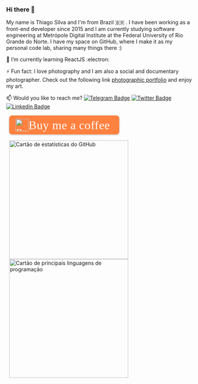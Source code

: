 ### Hi there 👋

My name is Thiago Silva and I'm from Brazil :brazil: . I have been working as a front-end developer since 2015 and I am currently studying software engineering at Metrópole Digital Institute at the Federal University of Rio Grande do Norte. I have my space on GitHub, where I make it as my personal code lab, sharing many things there :)

🌱 I’m currently learning ReactJS :electron:

⚡ Fun fact: I love photography and I am also a social and documentary photographer. Check out the following link [photographic portfolio](https://thiagosilva.alboompro.com) and enjoy my art.

📫 Would you like to reach me?
[![Telegram Badge](https://img.shields.io/badge/-Telegram-2CA5E0?style=flat-square&labelColor=F7FAFC&logo=telegram&logoColor=FFFFFF&link=https://t.me/silvathiago)](https://t.me/silvathiago)
[![Twitter Badge](https://img.shields.io/badge/-Twitter-1DA1F2?style=flat-square&labelColor=F7FAFC&logo=twitter&logoColor=1DA1F2&link=https://twitter.com/tjl_silva)](https://twitter.com/tjl_silva)
[![Linkedin Badge](https://img.shields.io/badge/-LinkedIn-0077B5?style=flat-square&labelColor=F7FAFC&logo=linkedin&logoColor=0077B5&link=https://www.linkedin.com/in/tjlsilva/)](https://www.linkedin.com/in/tjlsilva/)

<style>.bmc-button-wrapper{margin: 1rem .5rem !important}.bmc-button img{height: 34px !important;width: 35px !important;margin-bottom: 1px !important;box-shadow: none !important;border: none !important;vertical-align: middle !important;}.bmc-button{padding: .5rem 1rem !important;line-height: 35px !important;height:51px !important;text-decoration: none !important;display:inline-flex !important;color:#FFFFFF !important;background-color:#FF813F !important;border-radius: 8px !important;border: 1px solid transparent !important;font-size: 24px !important;letter-spacing: 0.6px !important;box-shadow: 0px 1px 2px rgba(190, 190, 190, 0.5) !important;-webkit-box-shadow: 0px 1px 2px 2px rgba(190, 190, 190, 0.5) !important;margin: 0 auto !important;font-family:'Cookie', cursive !important;-webkit-box-sizing: border-box !important;box-sizing: border-box !important;}.bmc-button:hover, .bmc-button:active, .bmc-button:focus {-webkit-box-shadow: 0px 1px 2px 2px rgba(190, 190, 190, 0.5) !important;text-decoration: none !important;box-shadow: 0px 1px 2px 2px rgba(190, 190, 190, 0.5) !important;opacity: 0.85 !important;color:#FFFFFF !important;}.github-card-wrapper{margin: .5rem auto}.github-card img{margin: 0 .5rem; height: auto; width: 320px;}</style>
<link href="https://fonts.googleapis.com/css?family=Cookie" rel="stylesheet">

<div class="bmc-button-wrapper">
  <a class="bmc-button" target="_blank" href="https://www.buymeacoffee.com/thiagosilva">
    <img src="https://cdn.buymeacoffee.com/buttons/bmc-new-btn-logo.svg" alt="Buy me a coffee">
    <span style="margin-right: .5rem; font-size: 2rem !important;">Buy me a coffee</span>
  </a>
</div>

<div class="github-card-wrapper">
  <a class="github-card" href="https://github.com/silva-thiago/github-readme-stats">
    <img src="https://github-readme-stats.vercel.app/api?username=silva-thiago&theme=radical&show_icons=true&hide_title=true&cache_seconds=86400&line_height=30&include_all_commits=true" alt="Cartão de estatísticas do GitHub" />
  </a>

  <a class="github-card" href="https://github.com/silva-thiago/github-readme-stats">
    <img width="320" height="auto" src="https://github-readme-stats.vercel.app/api/top-langs/?username=silva-thiago&theme=radical&hide_title=true&layout=compact" alt="Cartão de principais linguagens de programação" />
  </a>
</div>

<!-- <a class="github-card" href="https://github.com/silva-thiago/github-readme-stats">
  <img width="320" height="auto" src="https://github-readme-stats.vercel.app/api/pin/?username=silva-thiago&repo=silva-thiago&theme=radical" alt="Cartão de repositórios" />
</a> -->

<!--
**silva-thiago/silva-thiago** is a ✨ _special_ ✨ repository because its `README.md` (this file) appears on your GitHub profile.

Here are some ideas to get you started:

- 🔭 I’m currently working on ...
- 🌱 I’m currently learning ...
- 👯 I’m looking to collaborate on ...
- 🤔 I’m looking for help with ...
- 💬 Ask me about ...
- 📫 How to reach me: ...
- 😄 Pronouns: ...
- ⚡ Fun fact: ...
-->
